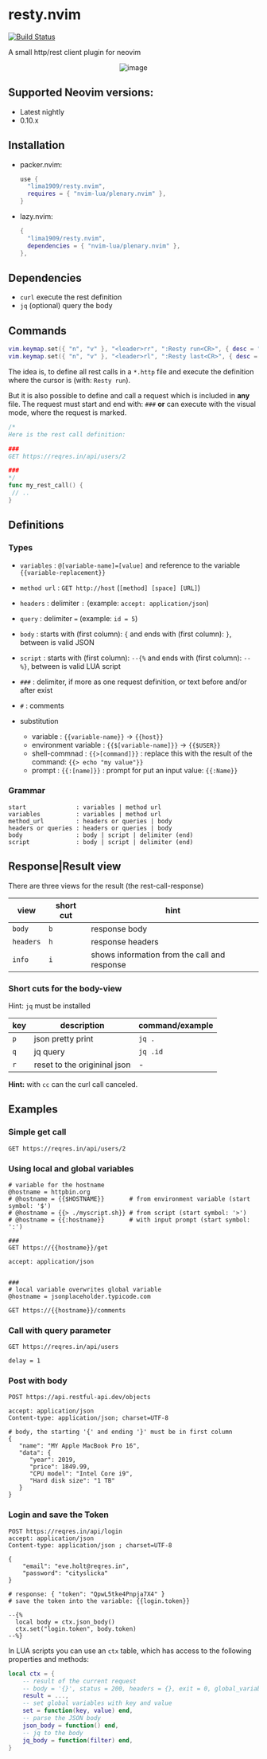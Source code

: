 # resty.nvim


[![Build Status]][Build Action]

[Build Status]: https://github.com/lima1909/resty.nvim/actions/workflows/ci.yaml/badge.svg
[Build Action]: https://github.com/lima1909/resty.nvim/actions


A small http/rest client plugin for neovim

<div align="center">

![image](https://github.com/lima1909/resty.nvim/blob/main/pic/resty.png)

</div>

## Supported Neovim versions:

- Latest nightly
- 0.10.x

## Installation

- packer.nvim:

  ```lua
  use {
    "lima1909/resty.nvim",
    requires = { "nvim-lua/plenary.nvim" },
  }
  ```

- lazy.nvim:

  ```lua
  {
    "lima1909/resty.nvim",
    dependencies = { "nvim-lua/plenary.nvim" },
  },
  ```

## Dependencies

- `curl` execute the rest definition
- `jq` (optional) query the body

## Commands

```lua
vim.keymap.set({ "n", "v" }, "<leader>rr", ":Resty run<CR>", { desc = "[R]esty [R]un request under the cursor" })
vim.keymap.set({ "n", "v" }, "<leader>rl", ":Resty last<CR>", { desc = "[R]esty run [L]ast" })
```
The idea is, to define all rest calls in a `*.http` file and execute the definition where the cursor is (with: `Resty run`).

But it is also possible to define and call a request which is included in __any__ file.
The request must start and end with: `###` __or__ can execute with the visual mode, where the request is marked.

```go
/*
Here is the rest call definition:

###
GET https://reqres.in/api/users/2

###
*/
func my_rest_call() {
 // ..
}

```

## Definitions

### Types

- `variables`      : `@[variable-name]=[value]` and reference to the variable `{{variable-replacement}}`
- `method url`     : `GET http://host` (`[method] [space] [URL]`)
- `headers`        : delimiter `:` (example: `accept: application/json`)
- `query`          : delimiter `=` (example: `id = 5`)
- `body`           : starts with (first column): `{` and ends with (first column): `}`, between is valid JSON
- `script`         : starts with (first column): `--{%` and ends with (first column): `--%}`, between is valid LUA script
- `###`            : delimiter, if more as one request definition, or text before and/or after exist
- `#`              : comments

- substitution 
  - variable             : `{{variable-name}}` -> `{{host}}`
  - environment variable : `{{$[variable-name]}}` -> `{{$USER}}`
  - shell-commnad        : `{{>[command]}}` : replace this with the result of the command: `{{> echo "my value"}}`
  - prompt               : `{{:[name]}}` : prompt for put an input value: `{{:Name}}`

### Grammar

```
start              : variables | method url
variables          : variables | method url
method_url         : headers or queries | body
headers or queries : headers or queries | body
body               : body | script | delimiter (end)
script             : body | script | delimiter (end)
```

## Response|Result view

There are three views for the result (the rest-call-response)

| view      | short cut | hint                                         |
|-----------|-----------|----------------------------------------------|
| `body`    |   `b`     | response body                                |
| `headers` |   `h`     | response headers                             |
| `info`    |   `i`     | shows information from the call and response |


### Short cuts for the body-view

Hint: `jq` must be installed

| key | description                   | command/example  |
|-----|-------------------------------|------------------|
| `p` | json pretty print             | `jq .`           |
| `q` | jq query                      | `jq .id`         |
| `r` | reset to the origininal json  | -                |

__Hint:__ with `cc` can the curl call canceled.


## Examples

###  Simple get call

```http
GET https://reqres.in/api/users/2
```

### Using local and global variables 

```http
# variable for the hostname
@hostname = httpbin.org
# @hostname = {{$HOSTNAME}}       # from environment variable (start symbol: '$')
# @hostname = {{> ./myscript.sh}} # from script (start symbol: '>')
# @hostname = {{:hostname}}       # with input prompt (start symbol: ':')

###  
GET https://{{hostname}}/get

accept: application/json  


###  
# local variable overwrites global variable
@hostname = jsonplaceholder.typicode.com

GET https://{{hostname}}/comments
```

### Call with query parameter

```http
GET https://reqres.in/api/users

delay = 1
```

### Post with body

```http
POST https://api.restful-api.dev/objects

accept: application/json  
Content-type: application/json; charset=UTF-8

# body, the starting '{' and ending '}' must be in first column
{
   "name": "MY Apple MacBook Pro 16",
   "data": {
      "year": 2019,
      "price": 1849.99,
      "CPU model": "Intel Core i9",
      "Hard disk size": "1 TB"
   }
}
```

### Login and save the Token

```http
POST https://reqres.in/api/login
accept: application/json  
Content-type: application/json ; charset=UTF-8

{
    "email": "eve.holt@reqres.in",
    "password": "cityslicka"
}

# response: { "token": "QpwL5tke4Pnpja7X4" }
# save the token into the variable: {{login.token}}

--{%
  local body = ctx.json_body()
  ctx.set("login.token", body.token)
--%}
```

In LUA scripts you can use an `ctx` table, which has access to the following properties and methods:

```lua
local ctx = {
    -- result of the current request
    -- body = '{}', status = 200, headers = {}, exit = 0, global_variables = {}
    result = ...,
    -- set global variables with key and value
    set = function(key, value) end,
    -- parse the JSON body
    json_body = function() end,
    -- jq to the body
    jq_body = function(filter) end,
}
```
